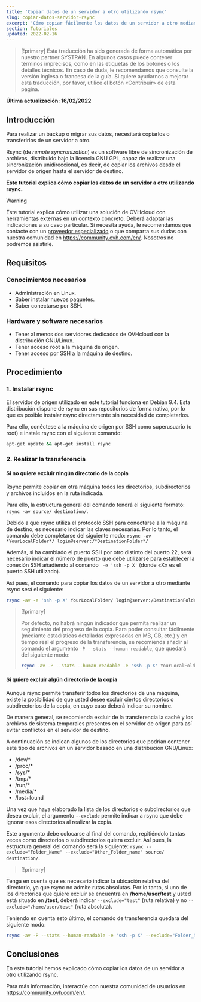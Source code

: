 ```yaml
---
title: 'Copiar datos de un servidor a otro utilizando rsync'
slug: copiar-datos-servidor-rsync
excerpt: 'Cómo copiar fácilmente los datos de un servidor a otro mediante rsync'
section: Tutoriales
updated: 2022-02-16
---
```


> [!primary]
> Esta traducción ha sido generada de forma automática por nuestro partner SYSTRAN. En algunos casos puede contener términos imprecisos, como en las etiquetas de los botones o los detalles técnicos. En caso de duda, le recomendamos que consulte la versión inglesa o francesa de la guía. Si quiere ayudarnos a mejorar esta traducción, por favor, utilice el botón «Contribuir» de esta página.
> 

**Última actualización: 16/02/2022**

## Introducción

Para realizar un backup o migrar sus datos, necesitará copiarlos o transferirlos de un servidor a otro. 

Rsync (de *remote syncronization*) es un software libre de sincronización de archivos, distribuido bajo la licencia GNU GPL, capaz de realizar una sincronización unidireccional, es decir, de copiar los archivos desde el servidor de origen hasta el servidor de destino. 

**Este tutorial explica cómo copiar los datos de un servidor a otro utilizando rsync.**

> [!warning]
>
Este tutorial explica cómo utilizar una solución de OVHcloud con herramientas externas en un contexto concreto. Deberá adaptar las indicaciones a su caso particular. Si necesita ayuda, le recomendamos que contacte con un [proveedor especializado](https://partner.ovhcloud.com/es-es/directory/) o que comparta sus dudas con nuestra comunidad en <https://community.ovh.com/en/>. Nosotros no podremos asistirle.
>

## Requisitos


### Conocimientos necesarios

* Administración en Linux.
* Saber instalar nuevos paquetes. 
* Saber conectarse por SSH.


### Hardware y software necesarios

* Tener al menos dos servidores dedicados de OVHcloud con la distribución GNU/Linux.
* Tener acceso root a la máquina de origen.
* Tener acceso por SSH a la máquina de destino. 

## Procedimiento


### 1. Instalar rsync

El servidor de origen utilizado en este tutorial funciona en Debian 9.4. Esta distribución dispone de rsync en sus repositorios de forma nativa, por lo que es posible instalar rsync directamente sin necesidad de completarlos.

Para ello, conéctese a la máquina de origen por SSH como superusuario (o root) e instale rsync con el siguiente comando:

```sh
apt-get update && apt-get install rsync
```

### 2. Realizar la transferencia


#### Si no quiere excluir ningún directorio de la copia

Rsync permite copiar en otra máquina todos los directorios, subdirectorios y archivos incluidos en la ruta indicada.

Para ello, la estructura general del comando tendrá el siguiente formato: `rsync -av source/ destination/`.  

Debido a que rsync utiliza el protocolo SSH para conectarse a la máquina de destino, es necesario indicar las claves necesarias. Por lo tanto, el comando debe completarse del siguiente modo: `rsync -av *YourLocalFolder*/ login@server:/*DestinationFolder*/`

Además, si ha cambiado el puerto SSH por otro distinto del puerto 22, será necesario indicar el número de puerto que debe utilizarse para establecer la conexión SSH añadiendo al comando ` -e 'ssh -p X'` (donde «X» es el puerto SSH utilizado).

Así pues, el comando para copiar los datos de un servidor a otro mediante rsync será el siguiente:

```sh
rsync -av -e 'ssh -p X' YourLocalFolder/ login@server:/DestinationFolder/
```

> [!primary]
>
> Por defecto, no habrá ningún indicador que permita realizar un seguimiento del progreso de la copia.
> Para poder consultar fácilmente (mediante estadísticas detalladas expresadas en MB, GB, etc.) y en tiempo real el progreso de la transferencia, se recomienda añadir al comando el argumento `-P --stats --human-readable`, que quedará del siguiente modo:
>
> ```sh
> rsync -av -P --stats --human-readable -e 'ssh -p X' YourLocalFolder/ login@server:/DestinationFolder/
> ```


#### Si quiere excluir algún directorio de la copia

Aunque rsync permite transferir todos los directorios de una máquina, existe la posibilidad de que usted desee excluir ciertos directorios o subdirectorios de la copia, en cuyo caso deberá indicar su nombre.

De manera general, se recomienda excluir de la transferencia la caché y los archivos de sistema temporales presentes en el servidor de origen para así evitar conflictos en el servidor de destino. 

A continuación se indican algunos de los directorios que podrían contener este tipo de archivos en un servidor basado en una distribución GNU/Linux: 

* /dev/*
* /proc/* 
* /sys/*
* /tmp/*
* /run/*
* /media/*
* /lost+found
 
Una vez que haya elaborado la lista de los directorios o subdirectorios que desea excluir, el argumento `--exclude` permite indicar a rsync que debe ignorar esos directorios al realizar la copia. 
 
Este argumento debe colocarse al final del comando, repitiéndolo tantas veces como directorios o subdirectorios quiera excluir. Así pues, la estructura general del comando será la siguiente: `rsync --exclude="Folder_Name" --exclude="Other_Folder_name" source/ destination/`.

> [!primary]
>
Tenga en cuenta que es necesario indicar la ubicación relativa del directorio, ya que rsync no admite rutas absolutas. Por lo tanto, si uno de los directorios que quiere excluir se encuentra en **/home/user/test** y usted está situado en **/test**, deberá  indicar `--exclude="test"` (ruta relativa) y no `--exclude="/home/user/test"` (ruta absoluta).
>


Teniendo en cuenta esto último, el comando de transferencia quedará del siguiente modo:
 	
```sh
rsync -av -P --stats --human-readable -e 'ssh -p X' --exclude="Folder_Name" --exclude="Other_Folder_name" YourLocalFolder/ login@server:/DestinationFolder/
```

## Conclusiones

En este tutorial hemos explicado cómo copiar los datos de un servidor a otro utilizando rsync.

Para más información, interactúe con nuestra comunidad de usuarios en <https://community.ovh.com/en/>.
